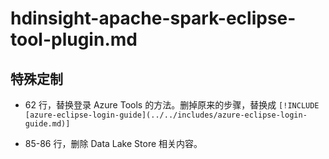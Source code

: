 # hdinsight-apache-spark-eclipse-tool-plugin.md

## 特殊定制

* 62 行，替换登录 Azure Tools 的方法。删掉原来的步骤，替换成 `[!INCLUDE [azure-eclipse-login-guide](../../includes/azure-eclipse-login-guide.md)]`

* 85-86 行，删除 Data Lake Store 相关内容。